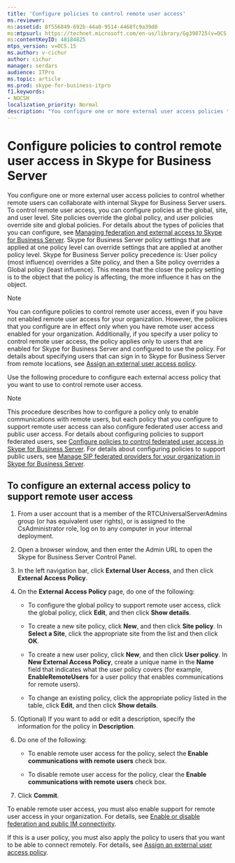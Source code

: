 ```yaml
---
title: 'Configure policies to control remote user access'
ms.reviewer: 
ms:assetid: 8f556849-692b-44a0-9514-4468fc9a39d0
ms:mtpsurl: https://technet.microsoft.com/en-us/library/Gg398725(v=OCS.15)
ms:contentKeyID: 48184825
mtps_version: v=OCS.15
ms.author: v-cichur
author: cichur
manager: serdars
audience: ITPro
ms.topic: article
ms.prod: skype-for-business-itpro
f1.keywords:
- NOCSH
localization_priority: Normal
description: "You configure one or more external user access policies to control whether remote users can collaborate with internal Skype for Business Server users. To control remote user access, you can configure policies at the global, site, and user level."
---
```


# Configure policies to control remote user access in Skype for Business Server

You configure one or more external user access policies to control whether remote users can collaborate with internal Skype for Business Server users. To control remote user access, you can configure policies at the global, site, and user level. Site policies override the global policy, and user policies override site and global policies. For details about the types of policies that you can configure, see [Managing federation and external access to Skype for Business Server](../managing-federation-and-external-access.md). Skype for Business Server policy settings that are applied at one policy level can override settings that are applied at another policy level. Skype for Business Server policy precedence is: User policy (most influence) overrides a Site policy, and then a Site policy overrides a Global policy (least influence). This means that the closer the policy setting is to the object that the policy is affecting, the more influence it has on the object.

> [!NOTE]  
> You can configure policies to control remote user access, even if you have not enabled remote user access for your organization. However, the policies that you configure are in effect only when you have remote user access enabled for your organization. Additionally, if you specify a user policy to control remote user access, the policy applies only to users that are enabled for Skype for Business Server and configured to use the policy. For details about specifying users that can sign in to Skype for Business Server from remote locations, see [Assign an external user access policy](assign-an-external-user-access-policy.md).

Use the following procedure to configure each external access policy that you want to use to control remote user access.


> [!NOTE]  
> This procedure describes how to configure a policy only to enable communications with remote users, but each policy that you configure to support remote user access can also configure federated user access and public user access. For details about configuring policies to support federated users, see [Configure policies to control federated user access in Skype for Business Server](configure-policies-to-control-federated-user-access.md). For details about configuring policies to support public users, see [Manage SIP federated providers for your organization in Skype for Business Server](../sip-providers/manage-sip-federated-providers-for-your-organization.md).


## To configure an external access policy to support remote user access

1.  From a user account that is a member of the RTCUniversalServerAdmins group (or has equivalent user rights), or is assigned to the CsAdministrator role, log on to any computer in your internal deployment.

2.  Open a browser window, and then enter the Admin URL to open the Skype for Business Server Control Panel. 

3.  In the left navigation bar, click **External User Access**, and then click **External Access Policy**.

4.  On the **External Access Policy** page, do one of the following:
    
      - To configure the global policy to support remote user access, click the global policy, click **Edit**, and then click **Show details**.
    
      - To create a new site policy, click **New**, and then click **Site policy**. In **Select a Site**, click the appropriate site from the list and then click **OK**.
    
      - To create a new user policy, click **New**, and then click **User policy**. In **New External Access Policy**, create a unique name in the **Name** field that indicates what the user policy covers (for example, **EnableRemoteUsers** for a user policy that enables communications for remote users).
    
      - To change an existing policy, click the appropriate policy listed in the table, click **Edit**, and then click **Show details**.

5.  (Optional) If you want to add or edit a description, specify the information for the policy in **Description**.

6.  Do one of the following:
    
      - To enable remote user access for the policy, select the **Enable communications with remote users** check box.
    
      - To disable remote user access for the policy, clear the **Enable communications with remote users** check box.

7.  Click **Commit**.

To enable remote user access, you must also enable support for remote user access in your organization. For details, see [Enable or disable federation and public IM connectivity](../access-edge/enable-or-disable-federation-and-public-im-connectivity.md).

If this is a user policy, you must also apply the policy to users that you want to be able to connect remotely. For details, see [Assign an external user access policy](assign-an-external-user-access-policy.md).
